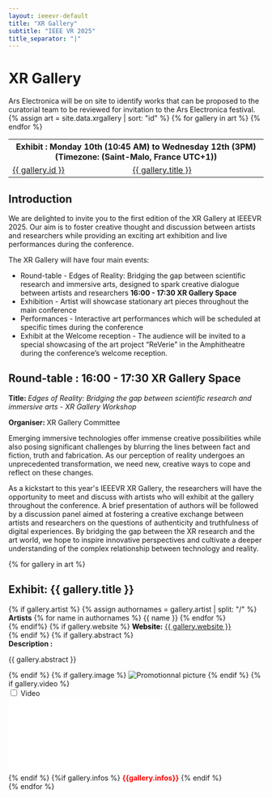 ```yaml
---
layout: ieeevr-default
title: "XR Gallery"
subtitle: "IEEE VR 2025"
title_separator: "|"
---
```



<div>
    <h1 id="call-for-art"> XR Gallery </h1>
	<div class="ieeevrmsgbox bold alignCenter">
        <div class = "ieeevrmsgboxInside med">
			<!--<img src="/2025/assets/images/program/overview.png" alt="Program overview. It is separated into three main parts: 1. Pre-conference event, 2. Conference, 3.Post-conference event">-->
           Ars Electronica will be on site to identify works that can be proposed to the curatorial team to be reviewed for invitation to the Ars Electronica festival.
        </div>
    </div>
      <table class="styled-table">
        <tr>
            <th colspan="4">Exhibit : Monday 10th (10:45 AM) to Wednesday 12th (3PM) (Timezone: (Saint-Malo, France UTC+1))</th>
        </tr>                   
        {% assign art = site.data.xrgallery | sort: "id" %}
        {% for gallery in art %}
                <tr>
                    <td class="medLarge"><a href="#{{ gallery.id }}">{{ gallery.id }}</a></td>
                    <td class="medLarge"><a href="#{{ gallery.id }}">{{ gallery.title }}</a></td>
                </tr>
        {% endfor %}
    </table> 
    <div>
    <h2> Introduction </h2>
    <p>We are delighted to invite you to the first edition of the XR Gallery at IEEEVR 2025. Our aim is to foster creative thought and discussion between artists and researchers while providing an exciting art exhibition and live performances during the conference. </p>
    <p>
        The XR Gallery will have four main events:
        <ul>
            <li>Round-table - Edges of Reality: Bridging the gap between scientific research and immersive arts, designed to spark creative dialogue between artists and researchers <b>16:00 - 17:30  XR Gallery Space</b> </li>
            <li>Exhibition - Artist will showcase stationary art pieces throughout the main conference</li>
            <li>Performances - Interactive art performances which will be scheduled at specific times during the conference </li>
            <li>Exhibit at the Welcome reception - The audience will be invited to a special showcasing of the art project “ReVerie” in the Amphitheatre during the conference’s welcome reception.  </li>
        </ul>
    </p>
    </div>
    <div>
    <h2> Round-table : 16:00 - 17:30  XR Gallery Space</h2>
    <p><b>Title: </b> <i>Edges of Reality: Bridging the gap between scientific research and immersive arts - XR Gallery Workshop </i></p>
    <p><b>Organiser: </b> XR Gallery Committee </p>
    <p>Emerging immersive technologies offer immense creative possibilities while also posing significant challenges by blurring the lines between fact and fiction, truth and fabrication. As our perception of reality undergoes an unprecedented transformation, we need new, creative ways to cope and reflect on these changes. </p>
    <p>
    As a kickstart to this year's IEEEVR XR Gallery, the researchers will have the opportunity to meet and discuss with artists who will exhibit at the gallery throughout the conference. A brief presentation of authors will be followed by a discussion panel aimed at fostering a creative exchange between artists and researchers on the questions of authenticity and truthfulness of digital experiences. By bridging the gap between the XR research and the art world, we hope to inspire innovative perspectives and cultivate a deeper understanding of the complex relationship between technology and reality.
    </p>
    </div>   
    <div>
        {% for gallery in art %}
            <!-- gallery title matter -->
            <h2 class="padding_top_xsmall" id="{{ gallery.id }}">Exhibit: {{ gallery.title }} </h2> 
            <!-- <p class="small">{{ gallery.day }}, {{ gallery.starttime }}-{{ gallery.endtime }} ({{ gallery.timezone }}), Room: {{ gallery.room }}</p>                -->
            <div>
                {% if gallery.artist %}
                    {% assign authornames = gallery.artist | split: "/" %}
                    <div>
                        <strong>Artists</strong>
                        {% for name in authornames %}               
                            {{ name }}
                        {% endfor %}
                    </div>
                {% endif%}
                {% if gallery.website %}
                    <med><b style="color: black;">Website:</b> <a href="{{ gallery.website }}" target="_blank">{{ gallery.website }}</a></med><br />
                {% endif %}            
                {% if gallery.abstract %}
                    <div >
                        <b>Description :</b> 
                        <p>{{ gallery.abstract }}</p>
                    </div>
                {% endif %}   
                {% if gallery.image %}
		            <img src="{{ "/assets/images/xrgallery/" | append: gallery.image | relative_url }}" alt="Promotionnal picture">
                {% endif %}
                {% if gallery.video %}
                    <div id="{{ gallery.video }}" class="wrap-collabsible"> <input id="collapsible{{ gallery.video }}" class="toggle" type="checkbox"> <label for="collapsible{{ gallery.video }}" class="lbl-toggle">Video</label>
                        <div class="collapsible-content">
                            <div class="video-container">
                                <iframe src="{{gallery.video}}" title="YouTube video player" frameborder="0" allow="accelerometer; autoplay; clipboard-write; encrypted-media; gyroscope; picture-in-picture" allowfullscreen></iframe>
                            </div>
                        </div>
                    </div>
                    <!--<div class="video-container">
                        <iframe src="{{gallery.video}}" title="YouTube video player" frameborder="0" 
                        allow="accelerometer; autoplay; clipboard-write; encrypted-media; gyroscope; picture-in-picture" allowfullscreen></iframe>
                    </div>-->
                {% endif %}        
                {%if gallery.infos %}
                    <strong style="color: red"> {{gallery.infos}}</strong>
                {% endif %}
            </div>         
        {% endfor %}
        <!--<div class="video-container">
                <iframe src="https://www.youtube.com/embed/{{ entry.url-embed }}" frameborder="0" allow="accelerometer; autoplay; encrypted-media; gyroscope; picture-in-picture" allowfullscreen></iframe>
            </div>-->
